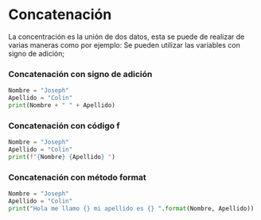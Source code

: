 # Concatenación



La concentración es la unión de dos datos, esta se puede de realizar de varias maneras como por ejemplo: Se pueden utilizar las variables con signo de adición;

### Concatenación con signo de adición

```python
Nombre = "Joseph"
Apellido = "Colin"
print(Nombre + " " + Apellido)
```



### Concatenación con código f

```python
Nombre = "Joseph"
Apellido = "Colin"
print(f"{Nombre} {Apellido} ")
```



### Concatenación con método format

```python
Nombre = "Joseph"
Apellido = "Colin"
print("Hola me llamo {} mi apellido es {} ".format(Nombre, Apellido))
```

